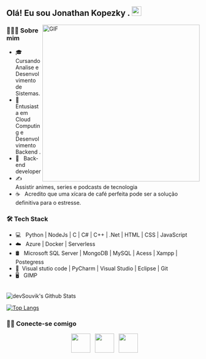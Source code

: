 
        
<h2> Olá! Eu sou Jonathan Kopezky . <img src="https://github.com/souvikguria98/souvikguria98/blob/master/Hi.gif" width="25"></h2>
<img align="right" alt="GIF" src="https://github.com/devSouvik/devSouvik/blob/master/gif4.gif?raw=true" width="410"/>
<!-- https://raw.githubusercontent.com/devSouvik/devSouvik/master/gif3.gif -->
<h3> 🧑🏾‍💻 Sobre mim </h3>

- 🎓 &nbsp; Cursando Analise e Desenvolvimento de Sistemas.
- 🌱 &nbsp; Entusiasta em Cloud Computing e Desenvolvimento Backend .
- 💼 &nbsp; Back-end developer
- ✍️ &nbsp; Assistir animes, series e podcasts de tecnologia 
- ☕ &nbsp; Acredito que uma xícara de café perfeita pode ser a solução definitiva para o estresse. 

<h3>🛠 Tech Stack</h3>

- 💻 &nbsp; Python | NodeJs | C | C# | C++ | .Net | HTML | CSS | JavaScript 
- ☁️ &nbsp; Azure | Docker | Serverless 
- 🛢 &nbsp; Microsoft SQL Server | MongoDB | MySQL | Acess | Xampp | Postegress
- 🔧 &nbsp;Visual stutio code | PyCharm | Visual Studio  | Eclipse | Git 
- 🖥 &nbsp; GIMP 

<br>

<!-- ![Jonathan kopezky Github Stats](https://github-readme-stats.vercel.app/api?username=devSouvik&show_icons=true&title_color=fff&icon_color=79ff97&text_color=9f9f9f&bg_color=151515) -->
<img align="center" src="https://github-readme-stats.vercel.app/api?username=Jonathankopezky&include_all_commits=true&count_private=true&show_icons=true&line_height=20&title_color=7A7ADB&icon_color=2234AE&text_color=D3D3D3&bg_color=0,000000,130F40" alt="devSouvik's Github Stats">

</br>


[![Top Langs](https://github-readme-stats.vercel.app/api/top-langs/?username=JonathanKopezky&layout=compact&text_color=daf7dc&bg_color=151515)](https://github.com/JonathanKopezky/github-readme-stats)

<h3> 🤝🏻 Conecte-se comigo </h3>

<p align="center">
&nbsp; <a href="https://www.linkedin.com/in/jonathan-kopezky-666a4b72/" target="_blank" rel="noopener noreferrer"><img src="https://img.icons8.com/plasticine/100/000000/linkedin.png" width="50" /></a>
&nbsp; <a href="mailto:jonathan.kopezky@gmail.com" target="_blank" rel="noopener noreferrer"><img src="https://img.icons8.com/plasticine/100/000000/gmail.png"  width="50" /></a> 
&nbsp; <a href="https://www.instagram.com/jholkopezky/" target="_blank" rel="noopener noreferrer"><img src="https://img.icons8.com/plasticine/100/000000/instagram-new.png" width="50" /></a>  
</p>




